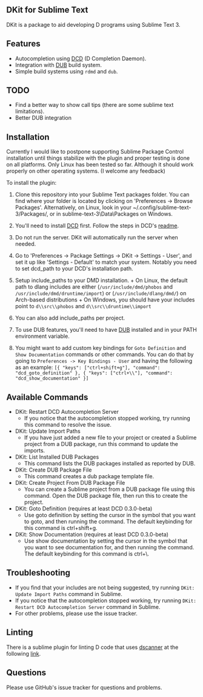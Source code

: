 DKit for Sublime Text
---------------------

DKit is a package to aid developing D programs using Sublime Text 3.

Features
--------

- Autocompletion using [DCD](https://github.com/Hackerpilot/DCD) (D Completion Daemon).
- Integration with [DUB](http://code.dlang.org/) build system.
- Simple build systems using `rdmd` and `dub`.

TODO
----

- Find a better way to show call tips (there are some sublime text limitations).
- Better DUB integration

Installation
------------

Currently I would like to postpone supporting Sublime Package Control installation until things stabilize with the plugin and proper testing is done on all platforms.
Only Linux has been tested so far. Although it should work properly on other operating systems. (I welcome any feedback)

To install the plugin:

1. Clone this repository into your Sublime Text packages folder. You can find where your folder is located by clicking on 'Preferences -> Browse Packages'. Alternatively, on Linux, look in your ~/.config/sublime-text-3/Packages/, or in sublime-text-3\Data\Packages on Windows.

2. You'll need to install [DCD](https://github.com/Hackerpilot/DCD) first. Follow the steps in DCD's [readme](https://github.com/Hackerpilot/DCD/blob/master/README.md#setup).
  1. Do not run the server. DKit will automatically run the server when needed.
  2. Go to 'Preferences -> Package Settings -> DKit -> Settings - User', and set it up like 'Settings - Default' to match your system. Notably you need to set dcd_path to your DCD's installation path.
  3. Setup include_paths to your DMD installation.
    + On Linux, the default path to dlang includes are either (`/usr/include/dmd/phobos` and `/usr/include/dmd/druntime/import`) or (`/usr/include/dlang/dmd/`) on Arch-based distributions
    + On Windows, you should have your includes point to `d\\src\\phobos` and `d\\src\\druntime\\import`
  4. You can also add include_paths per project.

3. To use DUB features, you'll need to have [DUB](https://github.com/rejectedsoftware/dub#installation) installed and in your PATH environment variable.

4. You might want to add custom key bindings for `Goto Definition` and `Show Documentation` commands or other commands. You can do that by going to `Preferences -> Key Bindings - User` and having the following as an example:
    `[{ "keys": ["ctrl+shift+g"], "command": "dcd_goto_definition" },
      { "keys": ["ctrl+\\"], "command": "dcd_show_documentation" }]`

Available Commands
------------------

- DKit: Restart DCD Autocompletion Server
  - If you notice that the autocompletion stopped working, try running this command to resolve the issue.
- DKit: Update Import Paths
  - If you have just added a new file to your project or created a Sublime project from a DUB package, run this command to update the imports.
- DKit: List Installed DUB Packages
  - This command lists the DUB packages installed as reported by DUB.
- DKit: Create DUB Package File
  - This command creates a dub package template file.
- DKit: Create Project From DUB Package File
  - You can create a Sublime project from a DUB package file using this command. Open the DUB package file, then run this to create the project.
- DKit: Goto Definition (requires at least DCD 0.3.0-beta)
  - Use goto definition by setting the cursor in the symbol that you want to goto, and then running the command. The default keybinding for this command is ctrl+shift+g.
- DKit: Show Documentation (requires at least DCD 0.3.0-beta)
  - Use show documentation by setting the cursor in the symbol that you want to see documentation for, and then running the command. The default keybinding for this command is ctrl+\\.

Troubleshooting
---------------

- If you find that your includes are not being suggested, try running `DKit: Update Import Paths` command in Sublime.
- If you notice that the autocompletion stopped working, try running `DKit: Restart DCD Autocompletion Server` command in Sublime.
- For other problems, please use the issue tracker.

Linting
-------

There is a sublime plugin for linting D code that uses [dscanner](https://github.com/Hackerpilot/Dscanner) at the following [link](https://github.com/economicmodeling/SublimeLinter-dscanner).

Questions
---------

Please use GitHub's issue tracker for questions and problems.

